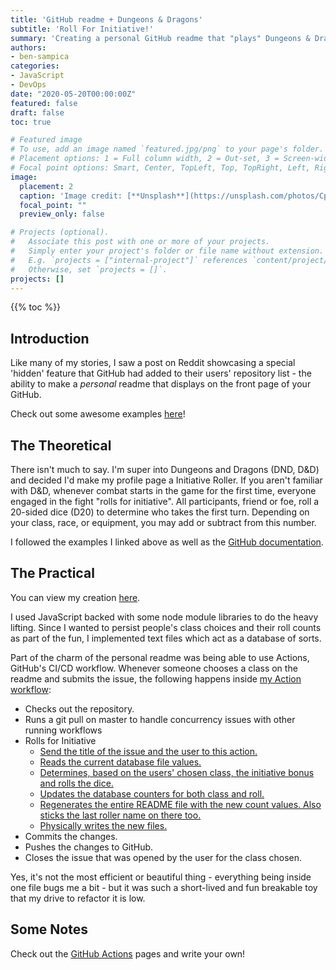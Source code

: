 ```yaml
---
title: 'GitHub readme + Dungeons & Dragons'
subtitle: 'Roll For Initiative!'
summary: 'Creating a personal GitHub readme that "plays" Dungeons & Dragons'
authors:
- ben-sampica
categories:
- JavaScript
- DevOps
date: "2020-05-20T00:00:00Z"
featured: false
draft: false
toc: true

# Featured image
# To use, add an image named `featured.jpg/png` to your page's folder.
# Placement options: 1 = Full column width, 2 = Out-set, 3 = Screen-width
# Focal point options: Smart, Center, TopLeft, Top, TopRight, Left, Right, BottomLeft, Bottom, BottomRight
image:
  placement: 2
  caption: 'Image credit: [**Unsplash**](https://unsplash.com/photos/CpkOjOcXdUY)'
  focal_point: ""
  preview_only: false

# Projects (optional).
#   Associate this post with one or more of your projects.
#   Simply enter your project's folder or file name without extension.
#   E.g. `projects = ["internal-project"]` references `content/project/deep-learning/index.md`.
#   Otherwise, set `projects = []`.
projects: []
---
```


{{% toc %}}

## Introduction

Like many of my stories, I saw a post on Reddit showcasing a special 'hidden' feature that GitHub had added to their users' repository list - the ability to make a *personal* readme that displays on the front page of your GitHub.

Check out some awesome examples [here](https://github.com/benjaminsampica/awesome-github-profile-readme)!

## The Theoretical

There isn't much to say. I'm super into Dungeons and Dragons (DND, D&D) and decided I'd make my profile page a Initiative Roller. If you aren't familiar with D&D, whenever combat starts in the game for the first time, everyone engaged in the fight "rolls for initiative". All participants, friend or foe, roll a 20-sided dice (D20) to determine who takes the first turn. Depending on your class, race, or equipment, you may add or subtract from this number.

I followed the examples I linked above as well as the [GitHub documentation](https://docs.github.com/en/actions/creating-actions/creating-a-javascript-action).

## The Practical
You can view my creation [here](https://github.com/benjaminsampica/benjaminsampica).

I used JavaScript backed with some node module libraries to do the heavy lifting. Since I wanted to persist people's class choices and their roll counts as part of the fun, I implemented text files which act as a database of sorts.

Part of the charm of the personal readme was being able to use Actions, GitHub's CI/CD workflow. Whenever someone chooses a class on the readme and submits the issue, the following happens inside [my Action workflow](https://github.com/benjaminsampica/benjaminsampica/tree/master/.github/workflows):

- Checks out the repository.
- Runs a git pull on master to handle concurrency issues with other running workflows
- Rolls for Initiative
  - [Send the title of the issue and the user to this action.](https://github.com/benjaminsampica/benjaminsampica/blob/master/.github/workflows/readme.yml#L13-L18)
  - [Reads the current database file values.](https://github.com/benjaminsampica/benjaminsampica/blob/master/roll/index.js#L63-L64)
  - [Determines, based on the users' chosen class, the initiative bonus and rolls the dice.](https://github.com/benjaminsampica/benjaminsampica/blob/master/roll/index.js#L68-L69)
  - [Updates the database counters for both class and roll.](https://github.com/benjaminsampica/benjaminsampica/blob/master/roll/index.js#L68-L69)
  - [Regenerates the entire README file with the new count values. Also sticks the last roller name on there too.](https://github.com/benjaminsampica/benjaminsampica/blob/master/roll/index.js#L75-L89)
  - [Physically writes the new files.](https://github.com/benjaminsampica/benjaminsampica/blob/master/roll/index.js#L91-L93)
- Commits the changes.
- Pushes the changes to GitHub.
- Closes the issue that was opened by the user for the class chosen.

Yes, it's not the most efficient or beautiful thing - everything being inside one file bugs me a bit - but it was such a short-lived and fun breakable toy that my drive to refactor it is low.

## Some Notes
Check out the [GitHub Actions](https://github.com/features/actions) pages and write your own!